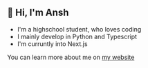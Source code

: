 ## 👋 Hi, I'm Ansh

  - I'm a highschool student, who loves coding
  - I mainly develop in Python and Typescript
  - I'm curruntly into Next.js

You can learn more about me on [my website](https://www.ansht.me)

<!---
anshunderscore/anshunderscore is a ✨ special ✨ repository because its `README.md` (this file) appears on your GitHub profile.
You can click the Preview link to take a look at your changes.
--->
